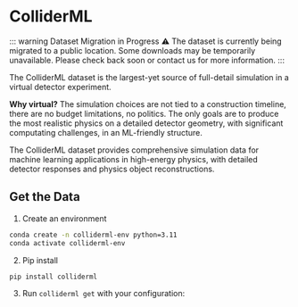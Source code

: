 # ColliderML

::: warning Dataset Migration in Progress
⚠️ The dataset is currently being migrated to a public location. Some downloads may be temporarily unavailable. Please check back soon or contact us for more information.
:::

<AboutData>

The ColliderML dataset is the largest-yet source of full-detail simulation in a virtual detector experiment.

**Why virtual?** The simulation choices are not tied to a construction timeline, there are no budget limitations, no politics. The only goals are to produce the most realistic physics on a detailed detector geometry, with significant computating challenges, in an ML-friendly structure.

The ColliderML dataset provides comprehensive simulation data for machine learning applications in high-energy physics, with detailed detector responses and physics object reconstructions.

</AboutData>

## Get the Data

1. Create an environment
```bash
conda create -n colliderml-env python=3.11
conda activate colliderml-env
```
2. Pip install
```bash
pip install colliderml
```

<!-- ::: tip New to ColliderML? -->
<!-- <details class="custom-block">
<summary>👉 New to ColliderML? Click here for optional introductory data download</summary>

3. Run `colliderml taster --notebooks` to get a small test dataset and example notebooks
4. Open the intro notebook (or follow along in the [Tutorials](/tutorials) section)

</details> -->

3. Run `colliderml get` with your configuration:

<DataConfig />


